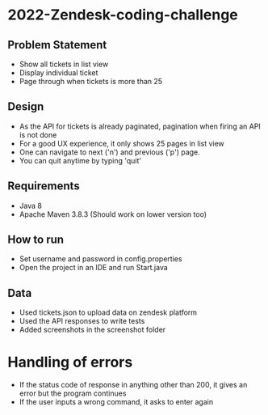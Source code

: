 # 2022-Zendesk-coding-challenge

## Problem Statement
- Show all tickets in list view
- Display individual ticket
- Page through when tickets is more than 25

## Design
- As the API for tickets is already paginated, pagination when firing an API is not done
- For a good UX experience, it only shows 25 pages in list view
- One can navigate to next ('n') and previous ('p') page.
- You can quit anytime by typing 'quit'

## Requirements
- Java 8
- Apache Maven 3.8.3 (Should work on lower version too)

## How to run
- Set username and password in config.properties
- Open the project in an IDE and run Start.java

## Data
- Used tickets.json to upload data on zendesk platform
- Used the API responses to write tests
- Added screenshots in the screenshot folder

# Handling of errors
- If the status code of response in anything other than 200, it gives an error but the program continues
- If the user inputs a wrong command, it asks to enter again

